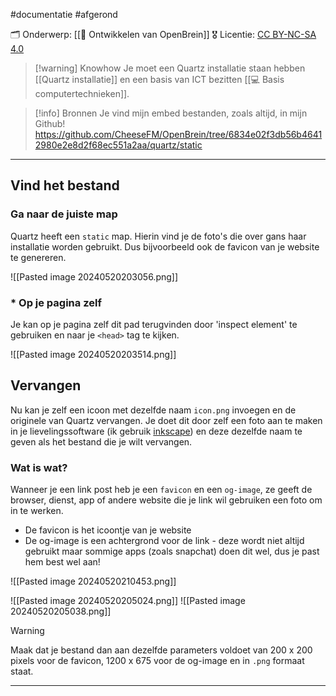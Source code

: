 #documentatie   #afgerond

🗂️ Onderwerp: [[🧠 Ontwikkelen van OpenBrein]]
🎖️ Licentie: [CC BY-NC-SA 4.0](https://creativecommons.org/licenses/by-nc-sa/4.0/)

>[!warning] Knowhow
>Je moet een Quartz installatie staan hebben [[Quartz installatie]] en een basis van ICT bezitten [[💻 Basis computertechnieken]].

> [!info] Bronnen
> Je vind mijn embed bestanden, zoals altijd, in mijn Github!
> https://github.com/CheeseFM/OpenBrein/tree/6834e02f3db56b46412980e2e8d2f68ec551a2aa/quartz/static
---
## Vind het bestand
### Ga naar de juiste map
Quartz heeft een `static` map. Hierin vind je de foto's die over gans haar installatie worden gebruikt. Dus bijvoorbeeld ook de favicon van je website te genereren.

![[Pasted image 20240520203056.png]]

### * Op je pagina zelf
Je kan op je pagina zelf dit pad terugvinden door 'inspect element' te gebruiken en naar je `<head>` tag te kijken.

![[Pasted image 20240520203514.png]]

## Vervangen
Nu kan je zelf een icoon met dezelfde naam `icon.png` invoegen en de originele van Quartz vervangen. Je doet dit door zelf een foto aan te maken in je lievelingssoftware (ik gebruik [inkscape](https://inkscape.org/)) en deze dezelfde naam te geven als het bestand die je wilt vervangen.

### Wat is wat?
Wanneer je een link post heb je een `favicon` en een  `og-image`, ze geeft de browser, dienst, app of andere website die je link wil gebruiken een foto om in te werken.
* De favicon is het icoontje van je website
* De og-image is een achtergrond voor de link - deze wordt niet altijd gebruikt maar sommige apps (zoals snapchat) doen dit wel, dus je past hem best wel aan!

![[Pasted image 20240520210453.png]]

![[Pasted image 20240520205024.png]]
![[Pasted image 20240520205038.png]]

> [!warning] 
> Maak dat je bestand dan aan dezelfde parameters voldoet van 200 x 200 pixels voor de favicon, 1200 x 675 voor de og-image en in `.png` formaat staat.



---
